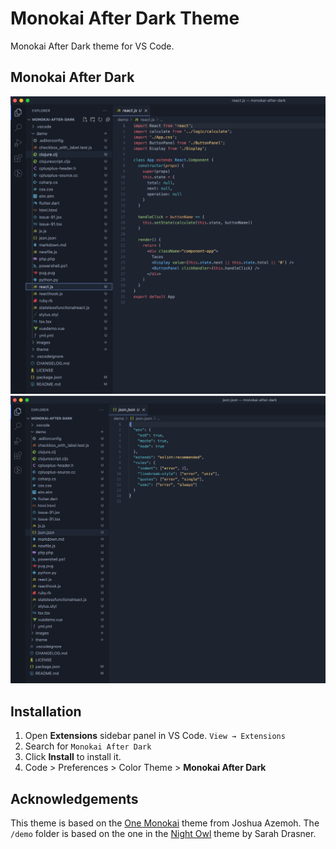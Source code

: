 # Monokai After Dark Theme

Monokai After Dark theme for VS Code.

## Monokai After Dark
![React Highlighting](./images/react.png)
![JSON Highlighting](./images/json.png)

## Installation

1. Open **Extensions** sidebar panel in VS Code. `View → Extensions`
2. Search for `Monokai After Dark`
3. Click **Install** to install it.
4. Code > Preferences > Color Theme > **Monokai After Dark**

## Acknowledgements

This theme is based on the [One Monokai](https://marketplace.visualstudio.com/items?itemName=azemoh.one-monokai) theme from Joshua Azemoh. The `/demo` folder is based on the one in the [Night Owl](https://aka.ms/nightowl) theme by Sarah Drasner.

